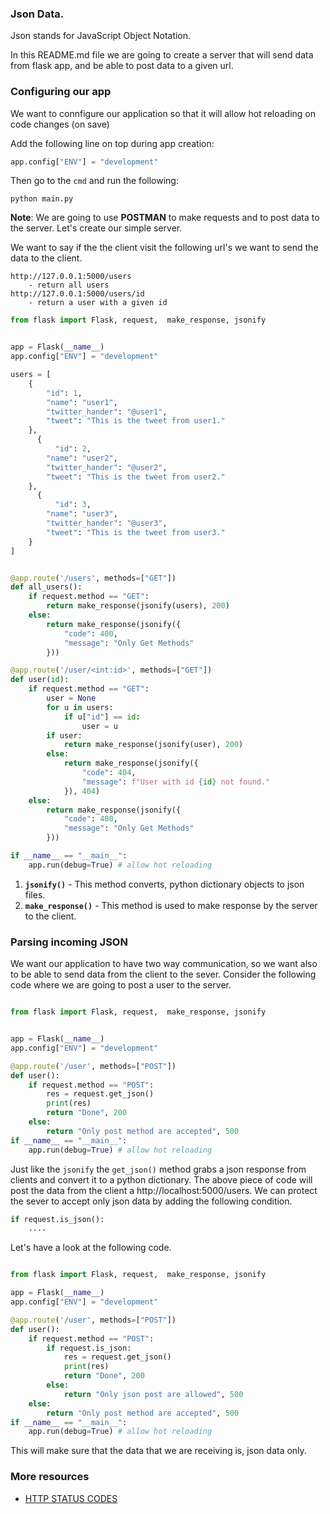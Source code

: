 ### Json Data.

Json stands for JavaScript Object Notation.

In this README.md file we are going to create a server that will send data from flask app, and be able to post data to a given url.

### Configuring our app

We want to connfigure our application so that it will allow hot reloading on code changes (on save)

Add the following line on top during app creation:

```py
app.config["ENV"] = "development"
```

Then go to the `cmd` and run the following:

```shell
python main.py
```

**Note**: We are going to use **POSTMAN** to make requests and to post data to the server. Let's create our simple server.

We want to say if the the client visit the following url's we want to send the data to the client.

```
http://127.0.0.1:5000/users
    - return all users
http://127.0.0.1:5000/users/id
    - return a user with a given id
```

```python
from flask import Flask, request,  make_response, jsonify


app = Flask(__name__)
app.config["ENV"] = "development"

users = [
    {
        "id": 1,
        "name": "user1",
        "twitter_hander": "@user1",
        "tweet": "This is the tweet from user1."
    },
      {
          "id": 2,
        "name": "user2",
        "twitter_hander": "@user2",
        "tweet": "This is the tweet from user2."
    },
      {
          "id": 3,
        "name": "user3",
        "twitter_hander": "@user3",
        "tweet": "This is the tweet from user3."
    }
]


@app.route('/users', methods=["GET"])
def all_users():
    if request.method == "GET":
        return make_response(jsonify(users), 200)
    else:
        return make_response(jsonify({
            "code": 400,
            "message": "Only Get Methods"
        }))

@app.route('/user/<int:id>', methods=["GET"])
def user(id):
    if request.method == "GET":
        user = None
        for u in users:
            if u["id"] == id:
                user = u
        if user:
            return make_response(jsonify(user), 200)
        else:
            return make_response(jsonify({
                "code": 404,
                "message": f"User with id {id} not found."
            }), 404)
    else:
        return make_response(jsonify({
            "code": 400,
            "message": "Only Get Methods"
        }))

if __name__ == "__main__":
    app.run(debug=True) # allow hot reloading
```

1. **`jsonify()`** - This method converts, python dictionary objects to json files.
2. **`make_response()`** - This method is used to make response by the server to the client.

### Parsing incoming JSON

We want our application to have two way communication, so we want also to be able to send data from the client to the sever. Consider the following code where we are going to post a user to the server.

```py

from flask import Flask, request,  make_response, jsonify


app = Flask(__name__)
app.config["ENV"] = "development"

@app.route('/user', methods=["POST"])
def user():
    if request.method == "POST":
        res = request.get_json()
        print(res)
        return "Done", 200
    else:
        return "Only post method are accepted", 500
if __name__ == "__main__":
    app.run(debug=True) # allow hot reloading
```

Just like the `jsonify` the `get_json()` method grabs a json response from clients and convert it to a python dictionary. The above piece of code will post the data from the client a http://localhost:5000/users. We can protect the sever to accept only json data by adding the following condition.

```py
if request.is_json():
    ....
```

Let's have a look at the following code.

```py

from flask import Flask, request,  make_response, jsonify

app = Flask(__name__)
app.config["ENV"] = "development"

@app.route('/user', methods=["POST"])
def user():
    if request.method == "POST":
        if request.is_json:
            res = request.get_json()
            print(res)
            return "Done", 200
        else:
            return "Only json post are allowed", 500
    else:
        return "Only post method are accepted", 500
if __name__ == "__main__":
    app.run(debug=True) # allow hot reloading
```

This will make sure that the data that we are receiving is, json data only.

### More resources

- [HTTP STATUS CODES](https://en.wikipedia.org/wiki/List_of_HTTP_status_codes)
